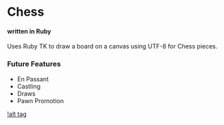 # Chess
#### written in Ruby

Uses Ruby TK to draw a board on a canvas using UTF-8 for Chess pieces.

### Future Features
- En Passant
- Castling
- Draws
- Pawn Promotion

[!alt tag](https://raw.github.com/jjquizon/chess/images/board.png)
